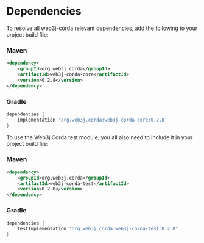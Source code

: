 Dependencies
============

To resolve all web3j-corda relevant dependencies, add the following to your project build file:

### Maven

```xml
<dependency>
    <groupId>org.web3j.corda</groupId>
    <artifactId>web3j-corda-core</artifactId>
    <version>0.2.8</version>
</dependency>
```

### Gradle

```groovy
dependencies {
    implementation 'org.web3j.corda:web3j-corda-core:0.2.8'
}
```

To use the Web3j Corda test module, you'all also need to include it in your project build file:
    
### Maven
  
```xml
<dependency>
    <groupId>org.web3j.corda</groupId>
    <artifactId>web3j-corda-test</artifactId>
    <version>0.2.8</version>
</dependency>
```

### Gradle

```groovy
dependencies {
    testImplementation "org.web3j.corda:web3j-corda-test:0.2.8"
}
```